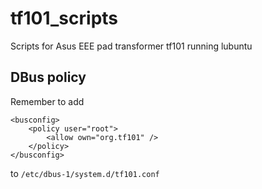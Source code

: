 # tf101_scripts
Scripts for Asus EEE pad transformer tf101 running lubuntu


## DBus policy
Remember to add
```
<busconfig>
    <policy user="root">
        <allow own="org.tf101" />
    </policy>
</busconfig>
```
to `/etc/dbus-1/system.d/tf101.conf`
